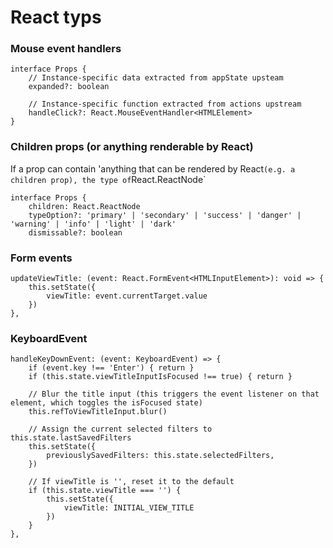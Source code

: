 # React typs

### Mouse event handlers

```
interface Props {
    // Instance-specific data extracted from appState upsteam
    expanded?: boolean

    // Instance-specific function extracted from actions upstream
    handleClick?: React.MouseEventHandler<HTMLElement>
}
```

### Children props (or anything renderable by React)

If a prop can contain 'anything that can be rendered by React` (e.g. a children prop), the type of `React.ReactNode`

```
interface Props {
    children: React.ReactNode
    typeOption?: 'primary' | 'secondary' | 'success' | 'danger' | 'warning' | 'info' | 'light' | 'dark'
    dismissable?: boolean
```

### Form events

```
updateViewTitle: (event: React.FormEvent<HTMLInputElement>): void => {
    this.setState({
        viewTitle: event.currentTarget.value
    })
},
```

### KeyboardEvent

```
handleKeyDownEvent: (event: KeyboardEvent) => {
    if (event.key !== 'Enter') { return }
    if (this.state.viewTitleInputIsFocused !== true) { return }

    // Blur the title input (this triggers the event listener on that element, which toggles the isFocused state)
    this.refToViewTitleInput.blur()

    // Assign the current selected filters to this.state.lastSavedFilters
    this.setState({
        previouslySavedFilters: this.state.selectedFilters,
    })

    // If viewTitle is '', reset it to the default
    if (this.state.viewTitle === '') {
        this.setState({
            viewTitle: INITIAL_VIEW_TITLE
        })
    }
},
```